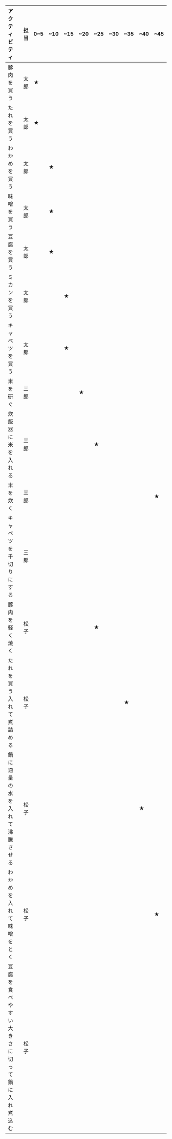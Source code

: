 |アクティビティ| |担当|0~5|~10|~15|~20|~25|~30|~35|~40|~45|~50|~55|~60|
|:----|:----|:----|:----|:----|:----|:----|:----|:----|:----|:----|:----|:----|:----|:----|
|豚肉を買う| |太郎|★| | | | | | | | | | | |
|たれを買う| |太郎|★| | | | | | | | | | | |
|わかめを買う| |太郎| |★| | | | | | | | | | |
|味噌を買う| |太郎| |★| | | | | | | | | | |
|豆腐を買う| |太郎| |★| | | | | | | | | | |
|ミカンを買う| |太郎| | |★| | | | | | | | | |
|キャベツを買う| |太郎| | |★| | | | | | | | | |
|米を研ぐ| |三郎| | | |★| | | | | | | | |
|炊飯器に米を入れる| |三郎| | | | |★| | | | | | | |
|米を炊く| |三郎| | | | | | | | |★| | | |
|キャベツを千切りにする| |三郎| | | | | | | | | |★| | |
|豚肉を軽く焼く| |松子| | | | |★| | | | | | | |
|たれを買う入れて煮詰める| |松子| | | | | | |★| | | | | |
|鍋に適量の水を入れて沸騰させる| |松子| | | | | | | |★| | | | |
|わかめを入れて味噌をとく| |松子| | | | | | | | |★| | | |
|豆腐を食べやすい大きさに切って鍋に入れ煮込む| |松子| | | | | | | | | | |★| |
